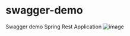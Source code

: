 # swagger-demo
Swagger demo Spring Rest Application
![image](https://user-images.githubusercontent.com/106923967/211058567-be69faba-c948-49d8-bbee-ef5dc2c395b1.png)
